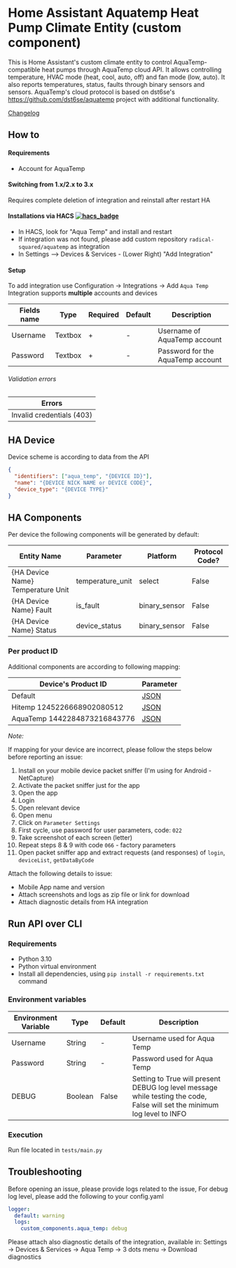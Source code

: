 # Home Assistant Aquatemp Heat Pump Climate Entity (custom component)

This is Home Assistant's custom climate entity to control AquaTemp-compatible heat pumps through AquaTemp cloud API.
It allows controlling temperature, HVAC mode (heat, cool, auto, off) and fan mode (low, auto).
It also reports temperatures, status, faults through binary sensors and sensors.
AquaTemp's cloud protocol is based on dst6se's https://github.com/dst6se/aquatemp project with additional functionality.

[Changelog](https://github.com/radical-squared/aquatemp/blob/master/CHANGELOG.md)

## How to

#### Requirements

- Account for AquaTemp

#### Switching from 1.x/2.x to 3.x

Requires complete deletion of integration and reinstall after restart HA

#### Installations via HACS [![hacs_badge](https://img.shields.io/badge/HACS-Custom-41BDF5.svg)](https://github.com/hacs/integration)

- In HACS, look for "Aqua Temp" and install and restart
- If integration was not found, please add custom repository `radical-squared/aquatemp` as integration
- In Settings --> Devices & Services - (Lower Right) "Add Integration"

#### Setup

To add integration use Configuration -> Integrations -> Add `Aqua Temp`
Integration supports **multiple** accounts and devices

| Fields name | Type    | Required | Default | Description                       |
| ----------- | ------- | -------- | ------- | --------------------------------- |
| Username    | Textbox | +        | -       | Username of AquaTemp account      |
| Password    | Textbox | +        | -       | Password for the AquaTemp account |

###### Validation errors

| Errors                    |
| ------------------------- |
| Invalid credentials (403) |

## HA Device

Device scheme is according to data from the API

```json
{
  "identifiers": ["aqua_temp", "{DEVICE ID}"],
  "name": "{DEVICE NICK NAME or DEVICE CODE}",
  "device_type": "{DEVICE TYPE}"
}
```

## HA Components

Per device the following components will be generated by default:

| Entity Name                       | Parameter        | Platform      | Protocol Code? |
| --------------------------------- | ---------------- | ------------- | -------------- |
| {HA Device Name} Temperature Unit | temperature_unit | select        | False          |
| {HA Device Name} Fault            | is_fault         | binary_sensor | False          |
| {HA Device Name} Status           | device_status    | binary_sensor | False          |

### Per product ID

Additional components are according to following mapping:

| Device's Product ID          | Parameter                                                                                                                       |
| ---------------------------- | ------------------------------------------------------------------------------------------------------------------------------- |
| Default                      | [JSON](https://github.com/radical-squared/aquatemp/blob/master/custom_components/aqua_temp/parameters/default.json)             |
| Hitemp 1245226668902080512   | [JSON](https://github.com/radical-squared/aquatemp/blob/master/custom_components/aqua_temp/parameters/1245226668902080512.json) |
| AquaTemp 1442284873216843776 | [JSON](https://github.com/radical-squared/aquatemp/blob/master/custom_components/aqua_temp/parameters/1442284873216843776.json) |

_Note:_

If mapping for your device are incorrect, please follow the steps below before reporting an issue:

1. Install on your mobile device packet sniffer (I'm using for Android - NetCapture)
2. Activate the packet sniffer just for the app
3. Open the app
4. Login
5. Open relevant device
6. Open menu
7. Click on `Parameter Settings`
8. First cycle, use password for user parameters, code: `022`
9. Take screenshot of each screen (letter)
10. Repeat steps 8 & 9 with code `066` - factory parameters
11. Open packet sniffer app and extract requests (and responses) of `login`, `deviceList`, `getDataByCode`

Attach the following details to issue:

- Mobile App name and version
- Attach screenshots and logs as zip file or link for download
- Attach diagnostic details from HA integration

## Run API over CLI

### Requirements

- Python 3.10
- Python virtual environment
- Install all dependencies, using `pip install -r requirements.txt` command

### Environment variables

| Environment Variable | Type    | Default | Description                                                                                                               |
| -------------------- | ------- | ------- | ------------------------------------------------------------------------------------------------------------------------- |
| Username             | String  | -       | Username used for Aqua Temp                                                                                               |
| Password             | String  | -       | Password used for Aqua Temp                                                                                               |
| DEBUG                | Boolean | False   | Setting to True will present DEBUG log level message while testing the code, False will set the minimum log level to INFO |

### Execution

Run file located in `tests/main.py`

## Troubleshooting

Before opening an issue, please provide logs related to the issue,
For debug log level, please add the following to your config.yaml

```yaml
logger:
  default: warning
  logs:
    custom_components.aqua_temp: debug
```

Please attach also diagnostic details of the integration, available in:
Settings -> Devices & Services -> Aqua Temp -> 3 dots menu -> Download diagnostics
